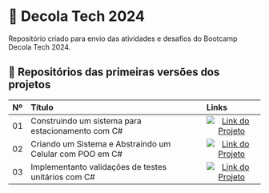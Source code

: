 # 🚀 Decola Tech 2024

Repositório criado para envio das atividades e desafios do Bootcamp Decola Tech 2024.

## 🌟 Repositórios das primeiras versões dos projetos
<table>
  <thead>
    <tr align="left">
      <th>Nº</th>
      <th>Título</th>
      <th>Links</th>
    </tr>
  </thead>
  <tbody align="left">
    <tr>
      <td>01</td>
      <td>Construindo um sistema para estacionamento com C#</td>
      <td align="center">
        <a href="https://github.com/tainasays/decolaTech4-desafio-projeto1">
           <img align="center" alt="Link do Projeto" src="https://img.shields.io/badge/-Link-ff4e0e">
        </a>
      </td>
    </tr>
    <tr>
      <td>02</td>
      <td>Criando um Sistema e Abstraindo um Celular com POO em C#</td>
      <td align="center">
        <a href="https://github.com/tainasays/decolaTech4-desafio-projeto2">
           <img align="center" alt="Link do Projeto" src="https://img.shields.io/badge/-Link-ff4e0e">
        </a>
      </td>
    </tr>
    <tr>
      <td>03</td>
      <td>Implementanto validações de testes unitários com C#</td>
      <td align="center">
        <a href="https://github.com/tainasays/decolaTech4-desafio-projeto3">
           <img align="center" alt="Link do Projeto" src="https://img.shields.io/badge/-Link-ff4e0e">
        </a>
      </td>    
    </tr>
  </tbody>
  <tfoot></tfoot>
</table>
